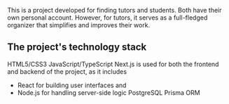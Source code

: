 This is a project developed for finding tutors and students. Both have their own personal account. However, for tutors, it serves as a full-fledged organizer that simplifies and improves their work.

## The project's technology stack

HTML5/CSS3
JavaScript/TypeScript
Next.js is used for both the frontend and backend of the project, as it includes
- React for building user interfaces
and
- Node.js for handling server-side logic
PostgreSQL
Prisma ORM